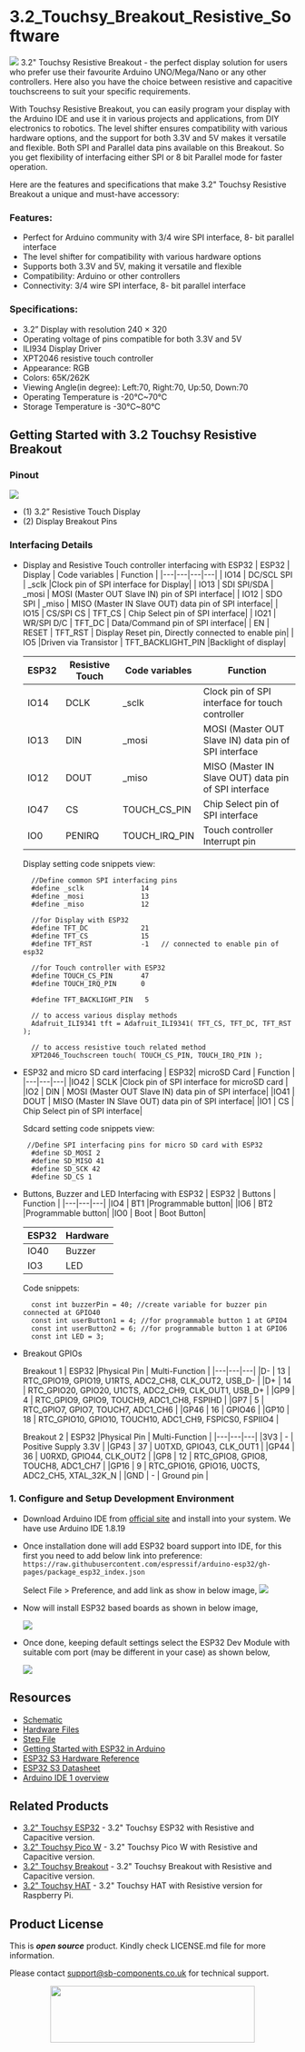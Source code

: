 # 3.2_Touchsy_Breakout_Resistive_Software
<img src="https://github.com/sbcshop/3.2_Touchsy_HAT_Resistive_Software/blob/main/images/Touchsy%20banner.jpg">
3.2" Touchsy Resistive Breakout - the perfect display solution for users who prefer use their favourite Arduino UNO/Mega/Nano or any other controllers. Here also you have the choice between resistive and capacitive touchscreens to suit your specific requirements.

With Touchsy Resistive Breakout, you can easily program your display with the Arduino IDE and use it in various projects and applications, from DIY electronics to robotics. The level shifter ensures compatibility with various hardware options, and the support for both 3.3V and 5V makes it versatile and flexible.
Both SPI and Parallel data pins available on this Breakout. So you get flexibility of interfacing either SPI or 8 bit Parallel mode for faster operation. 

Here are the features and specifications that make 3.2" Touchsy Resistive Breakout a unique and must-have accessory:

### Features:
- Perfect for Arduino community with 3/4 wire SPI interface, 8- bit parallel interface
- The level shifter for compatibility with various hardware options
- Supports both 3.3V and 5V, making it versatile and flexible
- Compatibility: Arduino or other controllers
- Connectivity: 3/4 wire SPI interface, 8- bit parallel interface


### Specifications:
- 3.2” Display with resolution 240 × 320
- Operating voltage of pins compatible for both 3.3V and 5V
- ILI934 Display Driver
- XPT2046 resistive touch controller
- Appearance: RGB
- Colors: 65K/262K
- Viewing Angle(in degree): Left:70, Right:70, Up:50, Down:70 
- Operating Temperature is -20℃~70℃
- Storage Temperature is -30℃~80℃

## Getting Started with 3.2 Touchsy Resistive Breakout
### Pinout
<img src="https://github.com/sbcshop/3.2_Touchsy_Breakout_Resistive_Software/blob/main/images/Touchsy%20Breakout%20Resistive.jpg">

- (1) 3.2” Resistive Touch Display 
- (2) Display Breakout Pins


### Interfacing Details
- Display and Resistive Touch controller interfacing with ESP32
    | ESP32 | Display | Code variables | Function |
    |---|---|---|---|
    | IO14 | DC/SCL SPI  | _sclk   |Clock pin of SPI interface for Display|
    | IO13 | SDI SPI/SDA | _mosi   | MOSI (Master OUT Slave IN) pin of SPI interface|
    | IO12 | SDO SPI     | _miso   | MISO (Master IN Slave OUT) data pin of SPI interface|
    | IO15 | CS/SPI CS   | TFT_CS  | Chip Select pin of SPI interface|
    | IO21 | WR/SPI D/C  | TFT_DC  | Data/Command pin of SPI interface|
    | EN   | RESET       | TFT_RST | Display Reset pin, Directly connected to enable pin|
    | IO5  |Driven via Transistor  | TFT_BACKLIGHT_PIN |Backlight of display|

    | ESP32 | Resistive Touch | Code variables | Function |
    |---|---|---|---|
    | IO14 | DCLK   | _sclk         |Clock pin of SPI interface for touch controller|
    | IO13 | DIN    | _mosi         | MOSI (Master OUT Slave IN) data pin of SPI interface|
    | IO12 | DOUT   | _miso         | MISO (Master IN Slave OUT) data pin of SPI interface|
    | IO47 | CS     | TOUCH_CS_PIN  | Chip Select pin of SPI interface|
    | IO0  | PENIRQ | TOUCH_IRQ_PIN | Touch controller Interrupt pin|

  Display setting code snippets view:
  ```
    //Define common SPI interfacing pins
    #define _sclk              14
    #define _mosi              13 
    #define _miso              12
    
    //for Display with ESP32
    #define TFT_DC             21
    #define TFT_CS             15 
    #define TFT_RST            -1   // connected to enable pin of esp32 
    
    //for Touch controller with ESP32
    #define TOUCH_CS_PIN       47
    #define TOUCH_IRQ_PIN      0
    
    #define TFT_BACKLIGHT_PIN   5

    // to access various display methods
    Adafruit_ILI9341 tft = Adafruit_ILI9341( TFT_CS, TFT_DC, TFT_RST );

    // to access resistive touch related method
    XPT2046_Touchscreen touch( TOUCH_CS_PIN, TOUCH_IRQ_PIN );
  ```

- ESP32 and micro SD card interfacing
    | ESP32| microSD Card | Function |
    |---|---|---|
    |IO42 | SCLK |Clock pin of SPI interface for microSD card |
    |IO2 | DIN  | MOSI (Master OUT Slave IN) data pin of SPI interface|
    |IO41 | DOUT | MISO (Master IN Slave OUT) data pin of SPI interface|
    |IO1 | CS   | Chip Select pin of SPI interface|

  Sdcard setting code snippets view:
  ```
   //Define SPI interfacing pins for micro SD card with ESP32
    #define SD_MOSI 2
    #define SD_MISO 41
    #define SD_SCK 42
    #define SD_CS 1
  ```
  
- Buttons, Buzzer and LED Interfacing with ESP32
    | ESP32 | Buttons | Function |
    |---|---|---|
    |IO4 | BT1 |Programmable button|
    |IO6 | BT2 |Programmable button|
    |IO0 | Boot | Boot Button|
  
    | ESP32 | Hardware |
    |---|---|
    |IO40 | Buzzer |
    |IO3 | LED |

  Code snippets:
  ``` 
    const int buzzerPin = 40; //create variable for buzzer pin connected at GPIO40
    const int userButton1 = 4; //for programmable button 1 at GPIO4
    const int userButton2 = 6; //for programmable button 1 at GPIO6
    const int LED = 3;
  ```
- Breakout GPIOs
  
    Breakout 1
    | ESP32 |Physical Pin | Multi-Function |
    |---|---|---|
    |D- | 13 | RTC_GPIO19, GPIO19, U1RTS, ADC2_CH8, CLK_OUT2, USB_D- |
    |D+ | 14 | RTC_GPIO20, GPIO20, U1CTS, ADC2_CH9, CLK_OUT1, USB_D+ |
    |GP9 | 4 | RTC_GPIO9, GPIO9, TOUCH9, ADC1_CH8, FSPIHD |
    |GP7 | 5 | RTC_GPIO7, GPIO7, TOUCH7, ADC1_CH6 |
    |GP46 | 16 | GPIO46 |
    |GP10 | 18 | RTC_GPIO10, GPIO10, TOUCH10, ADC1_CH9, FSPICS0, FSPIIO4 |

    Breakout 2
    | ESP32 |Physical Pin | Multi-Function |
    |---|---|---|
    |3V3  | - | Positive Supply 3.3V |
    |GP43 | 37 | U0TXD, GPIO43, CLK_OUT1 |
    |GP44 | 36 | U0RXD, GPIO44, CLK_OUT2 |
    |GP8  | 12 | RTC_GPIO8, GPIO8, TOUCH8, ADC1_CH7  |
    |GP16 | 9 | RTC_GPIO16, GPIO16, U0CTS, ADC2_CH5, XTAL_32K_N |
    |GND  | - | Ground pin |

### 1. Configure and Setup Development Environment
   - Download Arduino IDE from [official site](https://www.arduino.cc/en/software) and install into your system. We have use Arduino IDE 1.8.19
   - Once installation done will add ESP32 board support into IDE, for this first you need to add below link into preference:
     ``` https://raw.githubusercontent.com/espressif/arduino-esp32/gh-pages/package_esp32_index.json ```
     
     Select File > Preference, and add link as show in below image,
      <img src= "https://github.com/sbcshop/3.2_Touchsy_ESP-32_Resistive_Software/blob/main/images/preference_board.gif" />
      
   - Now will install ESP32 based boards as shown in below image,

     <img src= "https://github.com/sbcshop/3.2_Touchsy_ESP-32_Resistive_Software/blob/main/images/install_ESP32boards.gif" />
     
   - Once done, keeping default settings select the ESP32 Dev Module with suitable com port (may be different in your case) as shown below, 

     <img src="https://github.com/sbcshop/3.2_Touchsy_ESP-32_Resistive_Software/blob/main/images/select_esp32_with_comport.gif">


## Resources
  * [Schematic](https://github.com/sbcshop/3.2_Touchsy_Breakout_Resistive_Hardware/blob/main/Design%20Data/Sch%203.2%20inch%20Touchsy%20Breakout(resistive).pdf)
  * [Hardware Files](https://github.com/sbcshop/3.2_Touchsy_Breakout_Resistive_Hardware)
  * [Step File](https://github.com/sbcshop/3.2_Touchsy_Breakout_Resistive_Hardware/blob/main/Mechanical%20Data/STEP%203.2%20inch%20Touchsy%20Breakout(resistive).step)
  * [Getting Started with ESP32 in Arduino](https://docs.espressif.com/projects/arduino-esp32/en/latest/)
  * [ESP32 S3 Hardware Reference](https://docs.espressif.com/projects/esp-idf/en/latest/esp32s3/hw-reference/index.html)
  * [ESP32 S3 Datasheet](https://github.com/sbcshop/3.2_Touchsy_ESP-32_Resistive_Software/blob/main/documents/esp32-s3_datasheet_en.pdf)
  * [Arduino IDE 1 overview](https://docs.arduino.cc/software/ide-v1/tutorials/Environment)


## Related Products
   * [3.2" Touchsy ESP32](https://shop.sb-components.co.uk/collections/pre-order/products/touchsy-3-2-touch-lcd-display-based-on-esp32-mcu) - 3.2" Touchsy ESP32 with Resistive and Capacitive version. 
   * [3.2" Touchsy Pico W](https://shop.sb-components.co.uk/collections/pre-order/products/touchsy-3-2-touch-lcd-display-based-on-pico-w) - 3.2" Touchsy Pico W with Resistive and Capacitive version.
   * [3.2" Touchsy Breakout](https://shop.sb-components.co.uk/collections/pre-order/products/touchsy-3-2-touch-lcd-display-breakout-board) - 3.2" Touchsy Breakout with Resistive and Capacitive version.
   * [3.2" Touchsy HAT](https://shop.sb-components.co.uk/collections/pre-order/products/touchsy-3-2-touch-lcd-display-for-raspberry-pi) - 3.2" Touchsy HAT with Resistive version for Raspberry Pi.


## Product License

This is ***open source*** product. Kindly check LICENSE.md file for more information.

Please contact support@sb-components.co.uk for technical support.
<p align="center">
  <img width="360" height="100" src="https://cdn.shopify.com/s/files/1/1217/2104/files/Logo_sb_component_3.png?v=1666086771&width=300">
</p>
